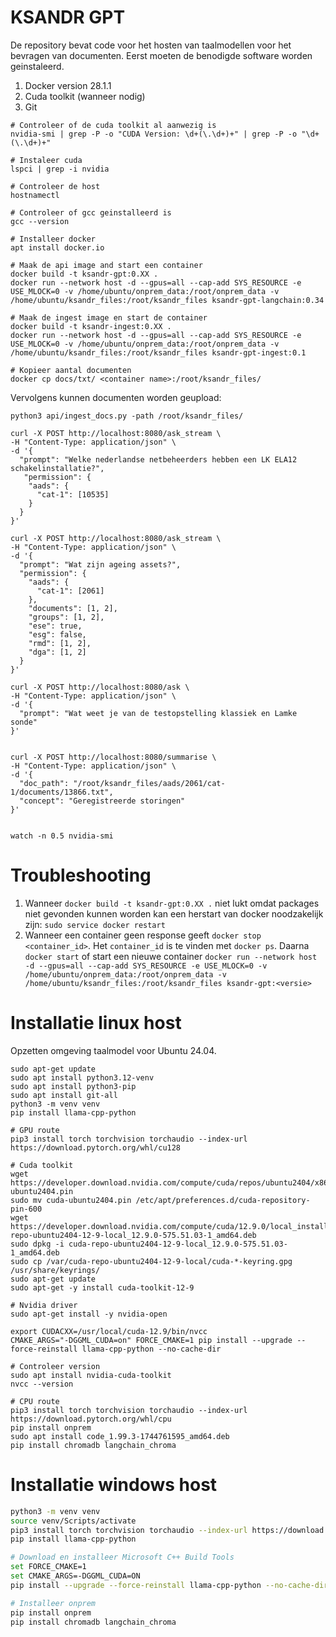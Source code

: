 # KSANDR GPT

De repository bevat code voor het hosten van taalmodellen voor het bevragen van documenten. Eerst moeten de benodigde software worden geinstaleerd.

1. Docker version 28.1.1
2. Cuda toolkit (wanneer nodig)
3. Git


```shell
# Controleer of de cuda toolkit al aanwezig is
nvidia-smi | grep -P -o "CUDA Version: \d+(\.\d+)+" | grep -P -o "\d+(\.\d+)+"

# Instaleer cuda
lspci | grep -i nvidia

# Controleer de host 
hostnamectl

# Controleer of gcc geinstalleerd is
gcc --version

# Installeer docker
apt install docker.io

# Maak de api image and start een container
docker build -t ksandr-gpt:0.XX .
docker run --network host -d --gpus=all --cap-add SYS_RESOURCE -e USE_MLOCK=0 -v /home/ubuntu/onprem_data:/root/onprem_data -v /home/ubuntu/ksandr_files:/root/ksandr_files ksandr-gpt-langchain:0.34

# Maak de ingest image en start de container
docker build -t ksandr-ingest:0.XX .
docker run --network host -d --gpus=all --cap-add SYS_RESOURCE -e USE_MLOCK=0 -v /home/ubuntu/onprem_data:/root/onprem_data -v /home/ubuntu/ksandr_files:/root/ksandr_files ksandr-gpt-ingest:0.1 

# Kopieer aantal documenten
docker cp docs/txt/ <container name>:/root/ksandr_files/
```

Vervolgens kunnen documenten worden geupload:

```shell
python3 api/ingest_docs.py -path /root/ksandr_files/

curl -X POST http://localhost:8080/ask_stream \
-H "Content-Type: application/json" \
-d '{
  "prompt": "Welke nederlandse netbeheerders hebben een LK ELA12 schakelinstallatie?",
   "permission": {
    "aads": {
      "cat-1": [10535]
    }
  }
}'

curl -X POST http://localhost:8080/ask_stream \
-H "Content-Type: application/json" \
-d '{
  "prompt": "Wat zijn ageing assets?",
  "permission": {
    "aads": {
      "cat-1": [2061]
    },
    "documents": [1, 2],
    "groups": [1, 2],
    "ese": true,
    "esg": false,
    "rmd": [1, 2],
    "dga": [1, 2]
  }
}'

curl -X POST http://localhost:8080/ask \
-H "Content-Type: application/json" \
-d '{
  "prompt": "Wat weet je van de testopstelling klassiek en Lamke sonde"
}'


curl -X POST http://localhost:8080/summarise \
-H "Content-Type: application/json" \
-d '{
  "doc_path": "/root/ksandr_files/aads/2061/cat-1/documents/13866.txt",
  "concept": "Geregistreerde storingen"
}'


watch -n 0.5 nvidia-smi
```

# Troubleshooting

1. Wanneer `docker build -t ksandr-gpt:0.XX .` niet lukt omdat packages niet gevonden kunnen worden kan een herstart van docker noodzakelijk zijn: `sudo service docker restart`
2. Wanneer een container geen response geeft `docker stop <container_id>`. Het `container_id` is te vinden met `docker ps`. Daarna `docker start` of start een nieuwe container `docker run --network host -d --gpus=all --cap-add SYS_RESOURCE -e USE_MLOCK=0 -v /home/ubuntu/onprem_data:/root/onprem_data -v /home/ubuntu/ksandr_files:/root/ksandr_files ksandr-gpt:<versie>`

# Installatie linux host

Opzetten omgeving taalmodel voor Ubuntu 24.04.

```shell
sudo apt-get update
sudo apt install python3.12-venv
sudo apt install python3-pip
sudo apt install git-all
python3 -m venv venv
pip install llama-cpp-python

# GPU route
pip3 install torch torchvision torchaudio --index-url https://download.pytorch.org/whl/cu128

# Cuda toolkit
wget https://developer.download.nvidia.com/compute/cuda/repos/ubuntu2404/x86_64/cuda-ubuntu2404.pin
sudo mv cuda-ubuntu2404.pin /etc/apt/preferences.d/cuda-repository-pin-600
wget https://developer.download.nvidia.com/compute/cuda/12.9.0/local_installers/cuda-repo-ubuntu2404-12-9-local_12.9.0-575.51.03-1_amd64.deb
sudo dpkg -i cuda-repo-ubuntu2404-12-9-local_12.9.0-575.51.03-1_amd64.deb
sudo cp /var/cuda-repo-ubuntu2404-12-9-local/cuda-*-keyring.gpg /usr/share/keyrings/
sudo apt-get update
sudo apt-get -y install cuda-toolkit-12-9

# Nvidia driver
sudo apt-get install -y nvidia-open

export CUDACXX=/usr/local/cuda-12.9/bin/nvcc
CMAKE_ARGS="-DGGML_CUDA=on" FORCE_CMAKE=1 pip install --upgrade --force-reinstall llama-cpp-python --no-cache-dir 

# Controleer version
sudo apt install nvidia-cuda-toolkit
nvcc --version

# CPU route
pip3 install torch torchvision torchaudio --index-url https://download.pytorch.org/whl/cpu
pip install onprem
sudo apt install code_1.99.3-1744761595_amd64.deb
pip install chromadb langchain_chroma
```

# Installatie windows host

```bash 
python3 -m venv venv
source venv/Scripts/activate
pip3 install torch torchvision torchaudio --index-url https://download.pytorch.org/whl/cu128
pip install llama-cpp-python

# Download en installeer Microsoft C++ Build Tools
set FORCE_CMAKE=1
set CMAKE_ARGS=-DGGML_CUDA=ON
pip install --upgrade --force-reinstall llama-cpp-python --no-cache-dir

# Installeer onprem
pip install onprem
pip install chromadb langchain_chroma
```

